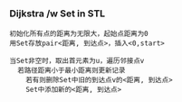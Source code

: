 ### Dijkstra /w Set in STL
```
初始化所有点的距离为无限大，起始点距离为0
用Set存放pair<距离, 到达点>，插入<0,start>

当Set非空时，取出首元素为u，遍历邻接点v
  若路径距离小于最小距离则更新记录
    若有则删除Set中旧的到达点v的<距离, 到达点>
    Set中添加新的<距离, 到达点>
```
